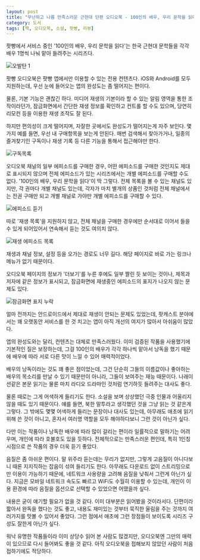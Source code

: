 ```yaml
---
layout: post
title: "무난하고 나름 만족스러운 근현대 단편 오디오북 - 100인의 배우, 우리 문학을 읽다"
category: 도서
tags: [책, 오디오북, 소설, 팟빵, 리뷰]
---
```


팟빵에서 서비스 중인
'100인의 배우, 우리 문학을 읽다'는
한국 근현대 문학들을 각각 배우 1명씩 나눠 맡아 들려주는 시리즈다.

![오발탄 1](https://lh3.googleusercontent.com/KK3WEABLa7ra3H4555t-kvjk01vte0cq2BEnllKk82JeMYiSgPoxZTupmp7BJcatGWfW6z3fm8BUnQ=s480)

팟빵 오디오북은 팟빵 앱에서만 이용할 수 있는 전용 컨텐츠다.
iOS와 Android를 모두 지원하는데,
우선 눈에 들어오는 앱의 완성도는 좀 떨어지는 편이다.

물론, 기본 기능은 괜찮긴 하다.
미디어 재생의 기본이라 할 수 있는
알림 영역을 통한 조작이라던가,
잠금화면에서 간단한 재생 정보를 확인하고 컨트롤 할 수도 있으며,
당연히 리모컨 등을 이용한 재생 조작도 잘 된다.

하지만 편의성이 크게 떨어지며,
자잘한 곳에서도 완성도가 떨어지는게 자주 보인다.
몇가지 예를 들면,
우선 내 구매항목을 보는게 안된다.
매번 검색해서 찾아가거나,
일종의 즐겨찾기인 구독이나 재생 기록 등 다른 기능을 통해서 접근해야만 한다.

![구독목록](https://lh3.googleusercontent.com/L3yf9NuPGxxSP2xRvbVpTiEJuL324OrOZuz2psctDJHyi6Is3VNenG2H4CKAoAE9kr5Ec44URb0yRQ=s480 "따로 구매한 목록을 볼 수 없어 구독 등을 활용해야 한다.")

오디오북 채널의 일부 에피소드를 구매한 경우,
어떤 에피소드를 구매한 것인지도 제대로 표시되지 않으며
전체 에피소드가 있는 시리즈에서는 개별 에피소드를 구매할 수도 없다.
'100인의 배우, 우리 문학을 읽다'이 딱 그렇다.
전체 목록을 볼 수 있는 채널도 있지만,
각 권마다 개별 채널도 있는데,
각자가 마치 별개의 상품인 것처럼 전체 채널에서는 전권 구매만 되고
개별 채널로 가야만 개별 에피소드를 구매할 수 있다.

![에피소드 듣기](https://lh3.googleusercontent.com/HVrmyCRbGqQVqNot_WsnMkBuUm1NsO9iIi4x_aU9GDJ_VBLu8W9PAsdxIq71nym0Xxo82AIDBuBkFQ=s480 "구매한 에피소드를 확인하기 어렵다.")

따로 '재생 목록'을 지원하지 않고,
전체 채널을 구매한 경우에만 순서대로 이어서 들을 수 있게 되어있어서
연속해서 듣는 것도 여의치 않다.

![재생 에피소드 목록](https://lh3.googleusercontent.com/aVAdHTmm5mjOKhVsZ6phIYk_rcgw_Kh6EQrcB9UADpA1hglRIhQ5JZrjHe00n0lPU7U0iFxwIYk_6Q=s480 "따로 재생목록을 지원하지 않아서 연속해서 듣기는 어렵다.")

재생과 채널 정보, 설정 등을 오가는 경로도 너무 길다.
해당 페이지로 바로 가는 링크나 메뉴가 없기 때문이다.

오디오북 페이지의 정보가 '더보기'를 누른 후에도 일부 짤린 듯 보이는 것이나,
제목과 저자에 같은 정보가 표시되고,
잠금화면에 재생중인 에피소드의 표지가 나오지 않는 문제도 있다.

![잠금화면 표지 누락](https://lh3.googleusercontent.com/2_8EOVmtSImTOuXwRB1hXv78J1URdRvLaNBAApWexScbME26d0LHG5UcE8fj3P8yniNB49xSvOs4eA=s480 "잠근화면에 표지가 제대로 안나온다.")

얼마 전까지는 안드로이드에서 제대로 재생이 안되는 문제도 있었는데,
팟캐스트 분야에서는 꽤 오랫동안 서비스를 한 것 치고는
앱이 아직 개선의 여지가 많아서 아쉬움이 많았다.

앱의 완성도와는 달리, 컨텐츠는 대체로 만족스러웠다.
이미 검증된 작품을 사용했기에 기본적인 질은 보장하는데,
그걸 100인의 배우가 각각 하나씩 맡아서 낭독을 했기 때문에
배우에 따라 서로 다른 맛이 느낄 수 있어 매력적이었다.

배우의 낭독이라는 것도 꽤 좋은 점이었는데,
그건 단순히 그들의 이름값이나
좋아하는 배우의 목소리를 만날 수 있기 때문만이 아니라,
그들이 보여주는 재능 때문이다.
나래이션같은 본문 읽기는 물론
마치 라디오 드라마인 것처럼 연기하듯 들려주는 대사도 좋다.

물론 때로는 그게 어색하게 들리기도 한다.
소설을 보며 상상했던 극중 인물과 어울리지 않을 때도 있기 때문이다.
얘를 들면, 북한 말투라고 생각했던 것을 그냥 읽는 것 같은게 그렇다.
그 밖에도 몇몇 어색하게 들리는 문장이나 대사도 있는데,
아무래도 애초에 읽기 위해 쓴 것이 아니고,
혼자서 여러명 역할을 모두 해야하다보니 그런 것이 아닌가 싶다.

다만 이는 작품이나 낭독한 배우에 따라 많이 갈리는 편이라 일률적으로 말하기는 어려우며,
개인에 따라 호불호도 있을 듯하다.
전체적으로는 만족스러운 편인데,
특히 1인칭 시점으로 쓴 작품의 경우 더욱 듣기 좋았다.

음질은 좀 아쉬운 편이다.
말 위주라 듣는데는 무리가 없지만,
그렇게 고음질이 아니다보니 때론 지지직하는 잡음이 섞여 들리기도 한다.
아무래도 다운로드 없이 스트리밍으로만 이용이 가능하기 때문에,
네트워크 사용량을 고려해 음질을 낮춰서 그런게 아닌가 싶다.
지금은 모바일 네트워크 속도도 빠르고
WiFi도 수월히 이용할 수 있는데,
개인이 이용 환경에 따라 음질을 옵션으로 선택할 수 있었으면 어땠을까 싶다.

내용은 굳이 얘기할 필요가 없을 것 같다.
이미 대부분은 읽어봤을 것이라서다.
단편이라 짧아서 완독을 했다는 것도 좋고,
내용도 재미있는 것부터 묵직한 울림을 주는 것까지 여러가지를 맛볼 수 있어서 좋았다.
그런 점에서 애초에 그런 장점들이 보이도록 시리즈 구성도 잘한게 아닌가 싶다.

워낙 유명한 작품들이라
이미 상당수 읽어 본 사람도 많겠지만,
오디오북엔 그만의 매력이 있으므로
다시 들어봐도 좋을 것 같다.
아직 오디오북을 접해보지 않았던 사람이 처음 접하기에도 적당하다.
